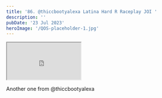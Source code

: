 ```yaml
---
title: '86. @thiccbootyalexa Latina Hard R Raceplay JOI '
description: ''
pubDate: '23 Jul 2023'
heroImage: '/QOS-placeholder-1.jpg'
---
```

<iframe src="https://drive.google.com/file/d/1jMcTowk_rJwh29N81LKlN32u3RLes9lz/preview" width="200" height="100" allow="autoplay" allowfullscreen="allowfullscreen"></iframe>

Another one from @thiccbootyalexa